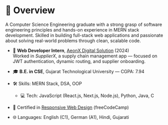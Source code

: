 # 📖 Overview

A Computer Science Engineering graduate with a strong grasp of software engineering principles and hands-on experience in MERN stack development. Skilled in building full-stack web applications and passionate about solving real-world problems through clean, scalable code.

- 💼 **Web Developer Intern**, [AeonX Digital Solution](https://www.aeonx.digital/) (2024)  
  Worked in *SupplierX*, a supply chain management app — focused on JWT authentication, dynamic routing, and supplier onboarding.

- 🎓 **B.E. in CSE**, Gujarat Technological University — CGPA: 7.94  
- 🛠️ Skills: MERN Stack, DSA, OOP  
  - 💻 Tech: JavaScript (React.js, Next.js, Node.js), Python, Java, C  
- 📜 Certified in [Responsive Web Design](https://freecodecamp.org/certification/mantra-gor/responsive-web-design) (freeCodeCamp)  
- 🌐 Languages: English (C1), German (A1), Hindi, Gujarati
